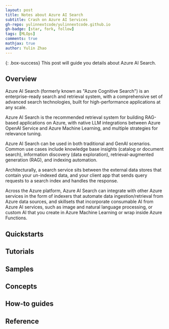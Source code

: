 ```yaml
---
layout: post
title: Notes about Azure AI Search
subtitle: Crash on Azure AI Services
gh-repo: yulinnextcode/yulinnextcode.github.io
gh-badge: [star, fork, follow]
tags: [MLOps]
comments: true
mathjax: true
author: Yulin Zhao
---
```


{: .box-success}
This post will guide you details about Azure AI Search.

## Overview
Azure AI Search (formerly known as "Azure Cognitive Search") is an enterprise-ready search and retrieval system, with a comprehensive set of advanced search technologies, built for high-performance applications at any scale.

Azure AI Search is the recommended retrieval system for building RAG-based applications on Azure, with native LLM integrations between Azure OpenAI Service and Azure Machine Learning, and multiple strategies for relevance tuning.

Azure AI Search can be used in both traditional and GenAI scenarios. Common use cases include knowledge base insights (catalog or document search), information discovery (data exploration), retrieval-augmented generation (RAG), and indexing automation.

Architecturally, a search service sits between the external data stores that contain your un-indexed data, and your client app that sends query requests to a search index and handles the response.

Across the Azure platform, Azure AI Search can integrate with other Azure services in the form of indexers that automate data ingestion/retrieval from Azure data sources, and skillsets that incorporate consumable AI from Azure AI services, such as image and natural language processing, or custom AI that you create in Azure Machine Learning or wrap inside Azure Functions.

## Quickstarts



## Tutorials



## Samples



## Concepts


## How-to guides


## Reference


